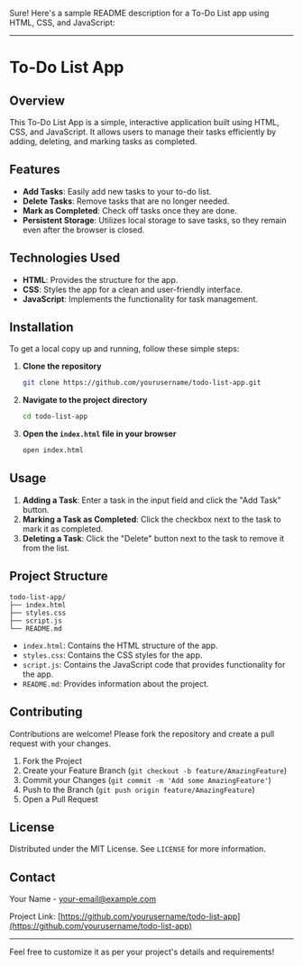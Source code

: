 Sure! Here's a sample README description for a To-Do List app using HTML, CSS, and JavaScript:

---

# To-Do List App

## Overview

This To-Do List App is a simple, interactive application built using HTML, CSS, and JavaScript. It allows users to manage their tasks efficiently by adding, deleting, and marking tasks as completed.

## Features

- **Add Tasks**: Easily add new tasks to your to-do list.
- **Delete Tasks**: Remove tasks that are no longer needed.
- **Mark as Completed**: Check off tasks once they are done.
- **Persistent Storage**: Utilizes local storage to save tasks, so they remain even after the browser is closed.

## Technologies Used

- **HTML**: Provides the structure for the app.
- **CSS**: Styles the app for a clean and user-friendly interface.
- **JavaScript**: Implements the functionality for task management.

## Installation

To get a local copy up and running, follow these simple steps:

1. **Clone the repository**
    ```bash
    git clone https://github.com/yourusername/todo-list-app.git
    ```

2. **Navigate to the project directory**
    ```bash
    cd todo-list-app
    ```

3. **Open the `index.html` file in your browser**
    ```bash
    open index.html
    ```

## Usage

1. **Adding a Task**: Enter a task in the input field and click the "Add Task" button.
2. **Marking a Task as Completed**: Click the checkbox next to the task to mark it as completed.
3. **Deleting a Task**: Click the "Delete" button next to the task to remove it from the list.

## Project Structure

```
todo-list-app/
├── index.html
├── styles.css
├── script.js
└── README.md
```

- `index.html`: Contains the HTML structure of the app.
- `styles.css`: Contains the CSS styles for the app.
- `script.js`: Contains the JavaScript code that provides functionality for the app.
- `README.md`: Provides information about the project.

## Contributing

Contributions are welcome! Please fork the repository and create a pull request with your changes.

1. Fork the Project
2. Create your Feature Branch (`git checkout -b feature/AmazingFeature`)
3. Commit your Changes (`git commit -m 'Add some AmazingFeature'`)
4. Push to the Branch (`git push origin feature/AmazingFeature`)
5. Open a Pull Request

## License

Distributed under the MIT License. See `LICENSE` for more information.

## Contact

Your Name - [your-email@example.com](mailto:your-email@example.com)

Project Link: [https://github.com/yourusername/todo-list-app](https://github.com/yourusername/todo-list-app)

---

Feel free to customize it as per your project's details and requirements!
